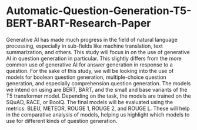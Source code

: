 # Automatic-Question-Generation-T5-BERT-BART-Research-Paper

Generative AI has made much progress in the field of natural language processing, especially in sub-fields like machine translation, text summarization, and others. This study will focus in on the use of generative AI in question generation in particular. This slightly differs from the more common use of generative AI for answer generation in response to a question. For the sake of this study, we will be looking into the use of models for boolean question generation, multiple-choice question generation, and especially comprehension question generation. The models we intend on using are BERT, BART, and the small and base variants of the T5 transformer model. Depending on the task, the models are trained on the SQuAD, RACE, or BoolQ. The final models will be evaluated using the metrics: BLEU, METEOR, ROUGE 1, ROUGE 2, and ROUGE L. These will help in the comparative analysis of models, helping us highlight which models to use for different kinds of question generation.
